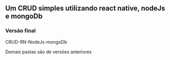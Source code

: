 ## Um CRUD simples utilizando react native, nodeJs e mongoDb 
### Versão final
CRUD-RN-NodeJs-mongoDb

Demais pastas são de versões anteriores
